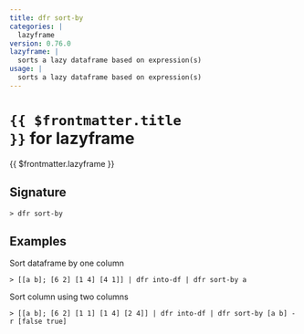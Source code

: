 ```yaml
---
title: dfr sort-by
categories: |
  lazyframe
version: 0.76.0
lazyframe: |
  sorts a lazy dataframe based on expression(s)
usage: |
  sorts a lazy dataframe based on expression(s)
---
```


# <code>{{ $frontmatter.title }}</code> for lazyframe

<div class='command-title'>{{ $frontmatter.lazyframe }}</div>

## Signature

```> dfr sort-by ```

## Examples

Sort dataframe by one column
```shell
> [[a b]; [6 2] [1 4] [4 1]] | dfr into-df | dfr sort-by a
```

Sort column using two columns
```shell
> [[a b]; [6 2] [1 1] [1 4] [2 4]] | dfr into-df | dfr sort-by [a b] -r [false true]
```
